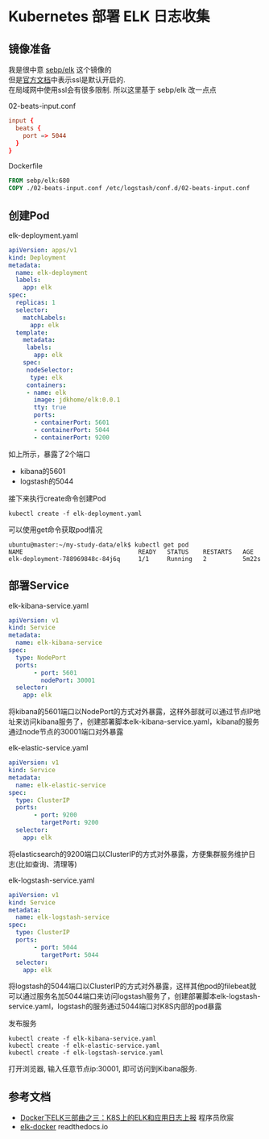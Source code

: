# Kubernetes 部署 ELK 日志收集

## 镜像准备

我是很中意 [sebp/elk](https://hub.docker.com/r/sebp/elk) 这个镜像的  
但是[官方文档](https://elk-docker.readthedocs.io/#disabling-ssl-tls)中表示ssl是默认开启的.  
在局域网中使用ssl会有很多限制. 所以这里基于 sebp/elk 改一点点

02-beats-input.conf

```conf
input {
  beats {
    port => 5044
  }
}
```

Dockerfile

```Dockerfile
FROM sebp/elk:680
COPY ./02-beats-input.conf /etc/logstash/conf.d/02-beats-input.conf
```

## 创建Pod
elk-deployment.yaml 

```yaml
apiVersion: apps/v1
kind: Deployment
metadata:
  name: elk-deployment
  labels:
    app: elk
spec:
  replicas: 1
  selector:
    matchLabels:
      app: elk
  template:
    metadata:
     labels:
       app: elk
    spec:
     nodeSelector:
      type: elk
     containers:
     - name: elk
       image: jdkhome/elk:0.0.1
       tty: true
       ports: 
       - containerPort: 5601
       - containerPort: 5044
       - containerPort: 9200
```

如上所示，暴露了2个端口

- kibana的5601
- logstash的5044

接下来执行create命令创建Pod

```
kubectl create -f elk-deployment.yaml
```

可以使用get命令获取pod情况

```
ubuntu@master:~/my-study-data/elk$ kubectl get pod
NAME                                READY   STATUS    RESTARTS   AGE
elk-deployment-788969848c-84j6q     1/1     Running   2          5m22s
```

## 部署Service

elk-kibana-service.yaml

```yaml
apiVersion: v1
kind: Service
metadata:
  name: elk-kibana-service
spec:
  type: NodePort
  ports:
       - port: 5601
         nodePort: 30001
  selector:
    app: elk
```

将kibana的5601端口以NodePort的方式对外暴露，这样外部就可以通过节点IP地址来访问kibana服务了，创建部署脚本elk-kibana-service.yaml，kibana的服务通过node节点的30001端口对外暴露

elk-elastic-service.yaml

```yaml
apiVersion: v1
kind: Service
metadata:
  name: elk-elastic-service
spec:
  type: ClusterIP
  ports:
       - port: 9200
         targetPort: 9200
  selector:
    app: elk
```

将elasticsearch的9200端口以ClusterIP的方式对外暴露，方便集群服务维护日志(比如查询、清理等)

elk-logstash-service.yaml

```yaml
apiVersion: v1
kind: Service
metadata:
  name: elk-logstash-service
spec:
  type: ClusterIP
  ports:
       - port: 5044
         targetPort: 5044
  selector:
    app: elk
```

将logstash的5044端口以ClusterIP的方式对外暴露，这样其他pod的filebeat就可以通过服务名加5044端口来访问logstash服务了，创建部署脚本elk-logstash-service.yaml，logstash的服务通过5044端口对K8S内部的pod暴露

发布服务

```
kubectl create -f elk-kibana-service.yaml
kubectl create -f elk-elastic-service.yaml
kubectl create -f elk-logstash-service.yaml
```

打开浏览器, 输入任意节点ip:30001, 即可访问到Kibana服务.

## 参考文档

- [Docker下ELK三部曲之三：K8S上的ELK和应用日志上报](https://blog.csdn.net/boling_cavalry/article/details/80141800) 程序员欣宸
- [elk-docker](https://elk-docker.readthedocs.io/#disabling-ssl-tls) readthedocs.io